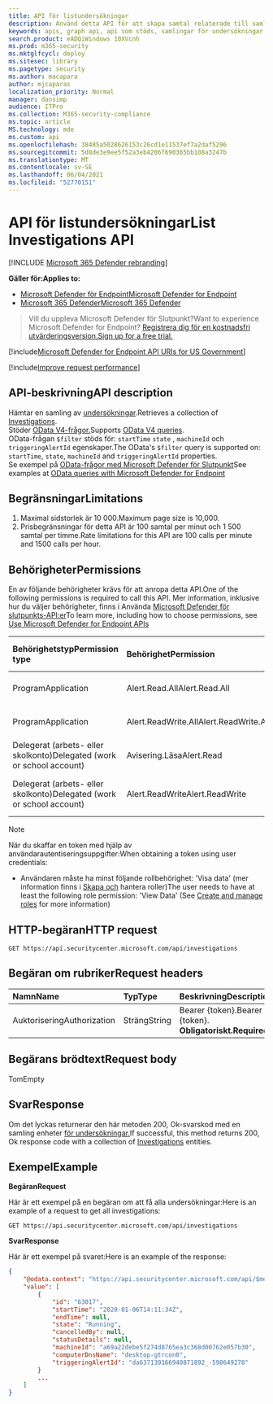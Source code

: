 ```yaml
---
title: API för listundersökningar
description: Använd detta API för att skapa samtal relaterade till samlingen Undersökningar
keywords: apis, graph api, api som stöds, samlingar för undersökningar
search.product: eADQiWindows 10XVcnh
ms.prod: m365-security
ms.mktglfcycl: deploy
ms.sitesec: library
ms.pagetype: security
ms.author: macapara
author: mjcaparas
localization_priority: Normal
manager: dansimp
audience: ITPro
ms.collection: M365-security-compliance
ms.topic: article
MS.technology: mde
ms.custom: api
ms.openlocfilehash: 38485a5028626153c26cd1e11537ef7a2daf5296
ms.sourcegitcommit: 5d8de3e9ee5f52a3eb4206f690365bb108a3247b
ms.translationtype: MT
ms.contentlocale: sv-SE
ms.lasthandoff: 06/04/2021
ms.locfileid: "52770151"
---
```

# <a name="list-investigations-api"></a><span data-ttu-id="222f7-104">API för listundersökningar</span><span class="sxs-lookup"><span data-stu-id="222f7-104">List Investigations API</span></span>

[!INCLUDE [Microsoft 365 Defender rebranding](../../includes/microsoft-defender.md)]

<span data-ttu-id="222f7-105">**Gäller för:**</span><span class="sxs-lookup"><span data-stu-id="222f7-105">**Applies to:**</span></span>
- [<span data-ttu-id="222f7-106">Microsoft Defender för Endpoint</span><span class="sxs-lookup"><span data-stu-id="222f7-106">Microsoft Defender for Endpoint</span></span>](https://go.microsoft.com/fwlink/p/?linkid=2154037)
- [<span data-ttu-id="222f7-107">Microsoft 365 Defender</span><span class="sxs-lookup"><span data-stu-id="222f7-107">Microsoft 365 Defender</span></span>](https://go.microsoft.com/fwlink/?linkid=2118804)

> <span data-ttu-id="222f7-108">Vill du uppleva Microsoft Defender för Slutpunkt?</span><span class="sxs-lookup"><span data-stu-id="222f7-108">Want to experience Microsoft Defender for Endpoint?</span></span> [<span data-ttu-id="222f7-109">Registrera dig för en kostnadsfri utvärderingsversion.</span><span class="sxs-lookup"><span data-stu-id="222f7-109">Sign up for a free trial.</span></span>](https://www.microsoft.com/microsoft-365/windows/microsoft-defender-atp?ocid=docs-wdatp-exposedapis-abovefoldlink) 

[!include[Microsoft Defender for Endpoint API URIs for US Government](../../includes/microsoft-defender-api-usgov.md)]

[!include[Improve request performance](../../includes/improve-request-performance.md)]


## <a name="api-description"></a><span data-ttu-id="222f7-110">API-beskrivning</span><span class="sxs-lookup"><span data-stu-id="222f7-110">API description</span></span>
<span data-ttu-id="222f7-111">Hämtar en samling av [undersökningar](investigation.md).</span><span class="sxs-lookup"><span data-stu-id="222f7-111">Retrieves a collection of [Investigations](investigation.md).</span></span>
<br><span data-ttu-id="222f7-112">Stöder [OData V4-frågor.](https://www.odata.org/documentation/)</span><span class="sxs-lookup"><span data-stu-id="222f7-112">Supports [OData V4 queries](https://www.odata.org/documentation/).</span></span>
<br><span data-ttu-id="222f7-113">OData-frågan ```$filter``` stöds för: ```startTime``` ```state``` , ```machineId``` och ```triggeringAlertId``` egenskaper.</span><span class="sxs-lookup"><span data-stu-id="222f7-113">The OData's ```$filter``` query is supported on: ```startTime```, ```state```, ```machineId``` and ```triggeringAlertId``` properties.</span></span>
<br><span data-ttu-id="222f7-114">Se exempel på [OData-frågor med Microsoft Defender för Slutpunkt](exposed-apis-odata-samples.md)</span><span class="sxs-lookup"><span data-stu-id="222f7-114">See examples at [OData queries with Microsoft Defender for Endpoint](exposed-apis-odata-samples.md)</span></span>


## <a name="limitations"></a><span data-ttu-id="222f7-115">Begränsningar</span><span class="sxs-lookup"><span data-stu-id="222f7-115">Limitations</span></span>
1. <span data-ttu-id="222f7-116">Maximal sidstorlek är 10 000.</span><span class="sxs-lookup"><span data-stu-id="222f7-116">Maximum page size is 10,000.</span></span>
2. <span data-ttu-id="222f7-117">Prisbegränsningar för detta API är 100 samtal per minut och 1 500 samtal per timme.</span><span class="sxs-lookup"><span data-stu-id="222f7-117">Rate limitations for this API are 100 calls per minute and 1500 calls per hour.</span></span> 


## <a name="permissions"></a><span data-ttu-id="222f7-118">Behörigheter</span><span class="sxs-lookup"><span data-stu-id="222f7-118">Permissions</span></span>
<span data-ttu-id="222f7-119">En av följande behörigheter krävs för att anropa detta API.</span><span class="sxs-lookup"><span data-stu-id="222f7-119">One of the following permissions is required to call this API.</span></span> <span data-ttu-id="222f7-120">Mer information, inklusive hur du väljer behörigheter, finns i Använda [Microsoft Defender för slutpunkts-API:er](apis-intro.md)</span><span class="sxs-lookup"><span data-stu-id="222f7-120">To learn more, including how to choose permissions, see [Use Microsoft Defender for Endpoint APIs](apis-intro.md)</span></span>

<span data-ttu-id="222f7-121">Behörighetstyp</span><span class="sxs-lookup"><span data-stu-id="222f7-121">Permission type</span></span> |   <span data-ttu-id="222f7-122">Behörighet</span><span class="sxs-lookup"><span data-stu-id="222f7-122">Permission</span></span>  |   <span data-ttu-id="222f7-123">Visningsnamn för behörighet</span><span class="sxs-lookup"><span data-stu-id="222f7-123">Permission display name</span></span>
:---|:---|:---
<span data-ttu-id="222f7-124">Program</span><span class="sxs-lookup"><span data-stu-id="222f7-124">Application</span></span> |   <span data-ttu-id="222f7-125">Alert.Read.All</span><span class="sxs-lookup"><span data-stu-id="222f7-125">Alert.Read.All</span></span> |    <span data-ttu-id="222f7-126">"Läs alla aviseringar"</span><span class="sxs-lookup"><span data-stu-id="222f7-126">'Read all alerts'</span></span>
<span data-ttu-id="222f7-127">Program</span><span class="sxs-lookup"><span data-stu-id="222f7-127">Application</span></span> |   <span data-ttu-id="222f7-128">Alert.ReadWrite.All</span><span class="sxs-lookup"><span data-stu-id="222f7-128">Alert.ReadWrite.All</span></span> |   <span data-ttu-id="222f7-129">"Läs och skriv alla aviseringar"</span><span class="sxs-lookup"><span data-stu-id="222f7-129">'Read and write all alerts'</span></span>
<span data-ttu-id="222f7-130">Delegerat (arbets- eller skolkonto)</span><span class="sxs-lookup"><span data-stu-id="222f7-130">Delegated (work or school account)</span></span> | <span data-ttu-id="222f7-131">Avisering.Läsa</span><span class="sxs-lookup"><span data-stu-id="222f7-131">Alert.Read</span></span> | <span data-ttu-id="222f7-132">Läsaviseringar</span><span class="sxs-lookup"><span data-stu-id="222f7-132">'Read alerts'</span></span>
<span data-ttu-id="222f7-133">Delegerat (arbets- eller skolkonto)</span><span class="sxs-lookup"><span data-stu-id="222f7-133">Delegated (work or school account)</span></span> | <span data-ttu-id="222f7-134">Alert.ReadWrite</span><span class="sxs-lookup"><span data-stu-id="222f7-134">Alert.ReadWrite</span></span> | <span data-ttu-id="222f7-135">"Aviseringar om läsning och skrivning"</span><span class="sxs-lookup"><span data-stu-id="222f7-135">'Read and write alerts'</span></span>

>[!Note]
> <span data-ttu-id="222f7-136">När du skaffar en token med hjälp av användarautentiseringsuppgifter:</span><span class="sxs-lookup"><span data-stu-id="222f7-136">When obtaining a token using user credentials:</span></span>
>- <span data-ttu-id="222f7-137">Användaren måste ha minst följande rollbehörighet: 'Visa data' (mer information finns i [Skapa och](user-roles.md) hantera roller)</span><span class="sxs-lookup"><span data-stu-id="222f7-137">The user needs to have at least the following role permission: 'View Data' (See [Create and manage roles](user-roles.md) for more information)</span></span>

## <a name="http-request"></a><span data-ttu-id="222f7-138">HTTP-begäran</span><span class="sxs-lookup"><span data-stu-id="222f7-138">HTTP request</span></span>
```
GET https://api.securitycenter.microsoft.com/api/investigations
```

## <a name="request-headers"></a><span data-ttu-id="222f7-139">Begäran om rubriker</span><span class="sxs-lookup"><span data-stu-id="222f7-139">Request headers</span></span>

<span data-ttu-id="222f7-140">Namn</span><span class="sxs-lookup"><span data-stu-id="222f7-140">Name</span></span> | <span data-ttu-id="222f7-141">Typ</span><span class="sxs-lookup"><span data-stu-id="222f7-141">Type</span></span> | <span data-ttu-id="222f7-142">Beskrivning</span><span class="sxs-lookup"><span data-stu-id="222f7-142">Description</span></span>
:---|:---|:---
<span data-ttu-id="222f7-143">Auktorisering</span><span class="sxs-lookup"><span data-stu-id="222f7-143">Authorization</span></span> | <span data-ttu-id="222f7-144">Sträng</span><span class="sxs-lookup"><span data-stu-id="222f7-144">String</span></span> | <span data-ttu-id="222f7-145">Bearer {token}.</span><span class="sxs-lookup"><span data-stu-id="222f7-145">Bearer {token}.</span></span> <span data-ttu-id="222f7-146">**Obligatoriskt.**</span><span class="sxs-lookup"><span data-stu-id="222f7-146">**Required**.</span></span>


## <a name="request-body"></a><span data-ttu-id="222f7-147">Begärans brödtext</span><span class="sxs-lookup"><span data-stu-id="222f7-147">Request body</span></span>
<span data-ttu-id="222f7-148">Tom</span><span class="sxs-lookup"><span data-stu-id="222f7-148">Empty</span></span>

## <a name="response"></a><span data-ttu-id="222f7-149">Svar</span><span class="sxs-lookup"><span data-stu-id="222f7-149">Response</span></span>
<span data-ttu-id="222f7-150">Om det lyckas returnerar den här metoden 200, Ok-svarskod med en samling enheter [för undersökningar.](investigation.md)</span><span class="sxs-lookup"><span data-stu-id="222f7-150">If successful, this method returns 200, Ok response code with a collection of [Investigations](investigation.md) entities.</span></span>


## <a name="example"></a><span data-ttu-id="222f7-151">Exempel</span><span class="sxs-lookup"><span data-stu-id="222f7-151">Example</span></span>

<span data-ttu-id="222f7-152">**Begäran**</span><span class="sxs-lookup"><span data-stu-id="222f7-152">**Request**</span></span>

<span data-ttu-id="222f7-153">Här är ett exempel på en begäran om att få alla undersökningar:</span><span class="sxs-lookup"><span data-stu-id="222f7-153">Here is an example of a request to get all investigations:</span></span> 

```
GET https://api.securitycenter.microsoft.com/api/investigations
```

<span data-ttu-id="222f7-154">**Svar**</span><span class="sxs-lookup"><span data-stu-id="222f7-154">**Response**</span></span>

<span data-ttu-id="222f7-155">Här är ett exempel på svaret:</span><span class="sxs-lookup"><span data-stu-id="222f7-155">Here is an example of the response:</span></span>

```json
{
    "@odata.context": "https://api.securitycenter.microsoft.com/api/$metadata#Investigations",
    "value": [
        {
            "id": "63017",
            "startTime": "2020-01-06T14:11:34Z",
            "endTime": null,
            "state": "Running",
            "cancelledBy": null,
            "statusDetails": null,
            "machineId": "a69a22debe5f274d8765ea3c368d00762e057b30",
            "computerDnsName": "desktop-gtrcon0",
            "triggeringAlertId": "da637139166940871892_-598649278"
        }
        ...
    ]
}
```
